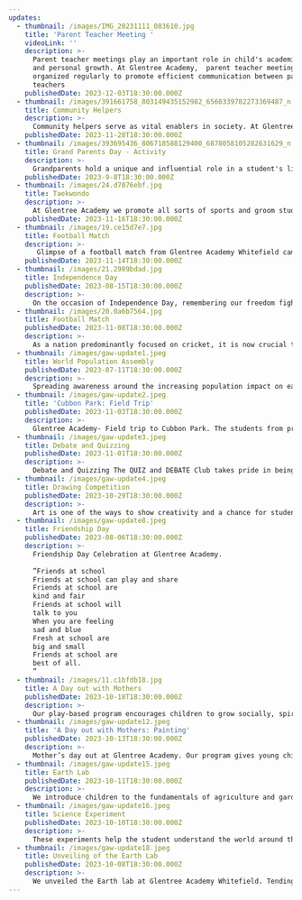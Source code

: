 ```yaml
---
updates:
  - thumbnail: /images/IMG_20231111_083610.jpg
    title: 'Parent Teacher Meeting '
    videoLink: ''
    description: >-
      Parent teacher meetings play an important role in child's academic success
      and personal growth. At Glentree Academy,  parent teacher meetings are
      organized regularly to promote efficient communication between parents and
      teachers
    publishedDate: 2023-12-03T18:30:00.000Z
  - thumbnail: /images/391661758_803149435152982_6560339782273369487_n.jpg
    title: Community Helpers
    description: >-
      Community helpers serve as vital enablers in society. At Glentree Academy, we foster awareness among kids from kindergarten and pre-primary grades only about the crucial role each individual plays in national development through various community service activities.
    publishedDate: 2023-11-28T18:30:00.000Z
  - thumbnail: /images/393695436_806718588129400_6878058105282631629_n.jpg
    title: Grand Parents Day - Activity
    description: >-
      Grandparents hold a unique and influential role in a student's life, often serving as a bridge between the past and the present. Furthermore, grandparents often offer a different perspective on education and learning. They might emphasize skills and knowledge not typically focused on in formal education, such as gardening, cooking traditional recipes, or mastering a craft. These skills not only enrich a student's learning experience but also strengthen cultural bonds.
    publishedDate: 2023-9-8T18:30:00.000Z
  - thumbnail: /images/24.d7076ebf.jpg
    title: Taekwondo
    description: >-
      At Glentree Academy we promote all sorts of sports and groom students according to their strengths and interests. We are a school with sports facilities which include Football, Cricket, Badminton, Taekwondo etc
    publishedDate: 2023-11-16T18:30:00.000Z
  - thumbnail: /images/19.ce15d7e7.jpg
    title: Football Match
    description: >-
       Glimpse of a football match from Glentree Academy Whitefield campus. Our school with a football ground provides an excellent opportunity for students to participate in sports and develop their teamwork skills.
    publishedDate: 2023-11-14T18:30:00.000Z
  - thumbnail: /images/21.2989bdad.jpg
    title: Independence Day
    publishedDate: 2023-08-15T18:30:00.000Z
    description: >-
      On the occasion of Independence Day, remembering our freedom fighters and celebrating the spirit of 'Make in India', embracing our national drive towards self-reliance and innovation.
  - thumbnail: /images/20.0a6b7564.jpg
    title: Football Match
    publishedDate: 2023-11-08T18:30:00.000Z
    description: >-
      As a nation predominantly focused on cricket, it is now crucial that we also turn our attention to other sports. We at Glentree Academy make sure that student focus on their strengths and we provide all sports facilities for same.
  - thumbnail: /images/gaw-update1.jpeg
    title: World Population Assembly
    publishedDate: 2023-07-11T18:30:00.000Z
    description: >-
      Spreading awareness around the increasing population impact on earth's climate and biodiversity. Among other schools near Sarjapur, Whitefield and Bannerghatta, we have the responsibility to educate our students about the importance of environmental preservation.
  - thumbnail: /images/gaw-update2.jpeg
    title: 'Cubbon Park: Field Trip'
    publishedDate: 2023-11-03T18:30:00.000Z
    description: >-
      Glentree Academy- Field trip to Cubbon Park. The students from pre-primary grades visited Cubbon Park, learning about its history. It’s open also to take a break once in a while and experience the fresh air and greenery in the city.
  - thumbnail: /images/gaw-update3.jpeg
    title: Debate and Quizzing
    publishedDate: 2023-11-01T18:30:00.000Z
    description: >-
      Debate and Quizzing The QUIZ and DEBATE Club takes pride in being one of the most proactive and popular clubs among the student clubs of Glentree Academy. Debate and Quiz club aims to develop oratory skills and general awareness among students. 
  - thumbnail: /images/gaw-update4.jpeg
    title: Drawing Competition
    publishedDate: 2023-10-29T18:30:00.000Z
    description: >-
      Art is one of the ways to show creativity and a chance for students to showcase their hidden talents. Top schools in Bangalore make sure to nurture kid’s creativity through these activities and help them bring out their best selves
  - thumbnail: /images/gaw-update8.jpeg
    title: Friendship Day
    publishedDate: 2023-08-06T18:30:00.000Z
    description: >-
      Friendship Day Celebration at Glentree Academy. 
      
      ”Friends at school 
      Friends at school can play and share
      Friends at school are
      kind and fair
      Friends at school will
      talk to you
      When you are feeling
      sad and blue
      Fresh at school are
      big and small
      Friends at school are
      best of all. 
      ”
  - thumbnail: /images/11.c1bfdb18.jpg
    title: A Day out with Mothers
    publishedDate: 2023-10-18T18:30:00.000Z
    description: >-
      Our play-based program encourages children to grow socially, spiritually, and cognitively
  - thumbnail: /images/gaw-update12.jpeg
    title: 'A Day out with Mothers: Painting'
    publishedDate: 2023-10-13T18:30:00.000Z
    description: >-
      Mother’s day out at Glentree Academy. Our program gives young children the chance to interact with kids along with their mothers, build their independence, and even learn along the way.
  - thumbnail: /images/gaw-update15.jpeg
    title: Earth Lab
    publishedDate: 2023-10-11T18:30:00.000Z
    description: >-
      We introduce children to the fundamentals of agriculture and gardening. They learn about various soil types and soil-less media for greenery, growing microgreens, composting, plant care, and harvesting.
  - thumbnail: /images/gaw-update16.jpeg
    title: Science Experiment
    publishedDate: 2023-10-10T18:30:00.000Z
    description: >-
      These experiments help the student understand the world around them in a better way and it also nurtures their curiosity. The school’s hands-on approach helps students with goal-setting, planning, and problem-solving.
  - thumbnail: /images/gaw-update18.jpeg
    title: Unveiling of the Earth Lab
    publishedDate: 2023-10-08T18:30:00.000Z
    description: >-
      We unveiled the Earth lab at Glentree Academy Whitefield. Tending to plants and observing their growth can have a positive impact on the mental well being of a student
---
```


